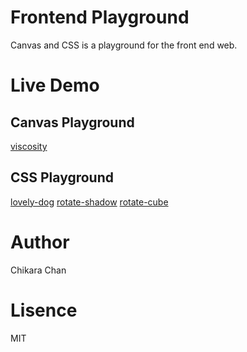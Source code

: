 # Frontend Playground
Canvas and CSS is a playground for the front end web.

# Live Demo

## Canvas Playground
[viscosity](https://chikara-chan.github.io/frontend-playground/canvas-playground/viscosity)

## CSS Playground
[lovely-dog](https://chikara-chan.github.io/frontend-playground/css-playground/lovely-dog)
[rotate-shadow](https://chikara-chan.github.io/frontend-playground/css-playground/rotate-shadow)
[rotate-cube](https://chikara-chan.github.io/frontend-playground/css-playground/rotate-cube)

# Author
Chikara Chan

# Lisence
MIT

